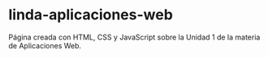 # linda-aplicaciones-web
Página creada con HTML, CSS y JavaScript sobre la Unidad 1 de la materia de Aplicaciones Web.
